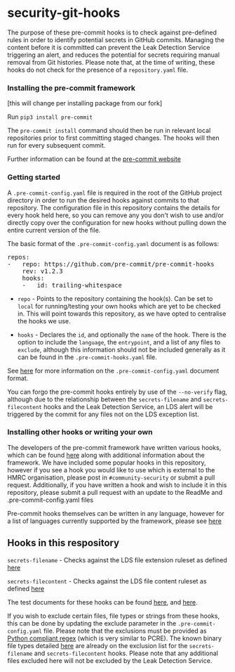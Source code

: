 # security-git-hooks

The purpose of these pre-commit hooks is to check against pre-defined rules in order to identify potential secrets in GitHub commits. Managing the content before it is committed can prevent the Leak Detection Service triggering an alert, and reduces the potential for secrets requiring manual removal from Git histories. Please note that, at the time of writing, these hooks do not check for the presence of a `repository.yaml` file.

### Installing the pre-commit framework

[this will change per installing package from our fork]

Run `pip3 install pre-commit`

 The `pre-commit install` command should then be run in relevant local repositories prior to first committing staged changes. The hooks will then run for every subsequent commit.

Further information can be found at the [pre-commit website](https://pre-commit.com/)

### Getting started 

A `.pre-commit-config.yaml` file is required in the root of the GitHub project directory in order to run the desired hooks against commits to that repository. The configuration file in this repository contains the details for every hook held here, so you can remove any you don't wish to use and/or directly copy over the configuration for new hooks without pulling down the entire current version of the file.


The basic format of the `.pre-commit-config.yaml` document is as follows:
<pre>
repos:
-   repo: https://github.com/pre-commit/pre-commit-hooks
    rev: v1.2.3
    hooks:
    -   id: trailing-whitespace
</pre>

* `repo` - Points to the repository containing the hook(s). Can be set to `local` for running/testing your own hooks which are yet to be checked in. This will point towards this repository, as we have opted to centralise the hooks we use.

* `hooks` - Declares the `id`, and optionally the `name` of the hook. There is the option to include the `language`, the `entrypoint`, and a list of any files to `exclude`, although this information should not be included generally as it can be found in the `.pre-commit-hooks.yaml` file.

See [here](https://pre-commit.com/#plugins) for more information on the `.pre-commit-config.yaml` document format.


You can forgo the pre-commit hooks entirely by use of the `--no-verify` flag, although due to the relationship between the `secrets-filename` and `secrets-filecontent` hooks and the Leak Detection Service, an LDS alert will be triggered by the commit for any files not on the LDS exception list.

### Installing other hooks or writing your own

The developers of the pre-commit framework have written various hooks, which can be found [here](https://github.com/pre-commit/pre-commit-hooks) along with additional information about the framework. We have included some popular hooks in this repository, however if you see a hook you would like to use which is external to the HMRC organisation, please post in `#community-security` or submit a pull request. Additionally, if you have written a hook and wish to include it in this repository, please submit a pull request with an update to the ReadMe and .pre-commit-config.yaml files

Pre-commit hooks themselves can be written in any language, however for a list of languages currently supported by the framework, please see [here](https://pre-commit.com/#new-hooks)

## Hooks in this respository

`secrets-filename` -  Checks against the LDS file extension ruleset as defined [here](https://github.com/hmrc/app-config-base/blob/master/leak-detection.conf#L142)

`secrets-filecontent` - Checks against the LDS file content ruleset as defined [here](https://github.com/hmrc/app-config-base/blob/master/leak-detection.conf#L92)

The test documents for these hooks can be found [here](https://github.com/hmrc/security-git-hooks/blob/master/unit_tests/test_secrets_filecontent.py), and [here](https://github.com/hmrc/security-git-hooks/blob/master/unit_tests/test_secrets_filename.py). 

If you wish to exclude certain files, file types or strings from these hooks, this can be done by updating the exclude parameter in the `.pre-commit-config.yaml` file. Please note that the exclusions must be provided as [Python compliant regex](https://www.debuggex.com/cheatsheet/regex/python) (which is very similar to PCRE). The known binary file types detailed [here](https://github.com/hmrc/app-config-base/blob/master/leak-detection.conf#L76) are already on the exclusion list for the `secrets-filename` and `secrets-filecontent` hooks. Please note that any additional files excluded here will not be excluded by the Leak Detection Service.
